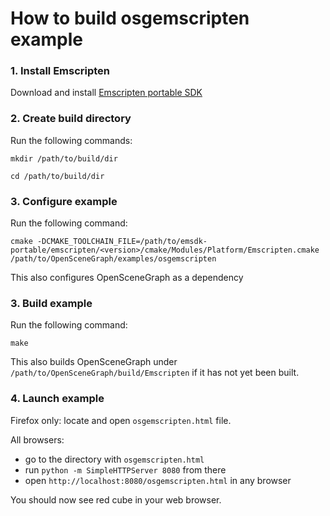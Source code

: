 How to build osgemscripten example
==================================

### 1. Install Emscripten

  Download and install [Emscripten portable SDK](http://kripken.github.io/emscripten-site/docs/getting_started/downloads.html)

### 2. Create build directory

  Run the following commands:

  `mkdir /path/to/build/dir`

  `cd /path/to/build/dir`

### 3. Configure example

  Run the following command:

  `cmake -DCMAKE_TOOLCHAIN_FILE=/path/to/emsdk-portable/emscripten/<version>/cmake/Modules/Platform/Emscripten.cmake /path/to/OpenSceneGraph/examples/osgemscripten`

  This also configures OpenSceneGraph as a dependency

### 3. Build example

  Run the following command:

  `make`

  This also builds OpenSceneGraph under `/path/to/OpenSceneGraph/build/Emscripten`
  if it has not yet been built.

### 4. Launch example

  Firefox only: locate and open `osgemscripten.html` file.

  All browsers:
  * go to the directory with `osgemscripten.html`
  * run `python -m SimpleHTTPServer 8080` from there
  * open `http://localhost:8080/osgemscripten.html` in any browser

  You should now see red cube in your web browser.
 
